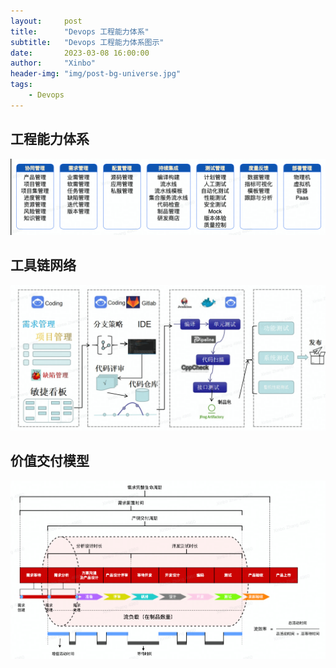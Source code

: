 ```yaml
---
layout:     post
title:      "Devops 工程能力体系"
subtitle:   "Devops 工程能力体系图示"
date:       2023-03-08 16:00:00
author:     "Xinbo"
header-img: "img/post-bg-universe.jpg"
tags:
    - Devops
---
```


## 工程能力体系
![20230308172225](https://raw.githubusercontent.com/Zhangxinbo20190504/myImages/main/blogs/images20230308172225.png)

## 工具链网络
![20230308172312](https://raw.githubusercontent.com/Zhangxinbo20190504/myImages/main/blogs/images20230308172312.png)

## 价值交付模型
![20230308172747](https://raw.githubusercontent.com/Zhangxinbo20190504/myImages/main/blogs/images20230308172747.png)